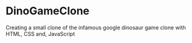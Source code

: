 # DinoGameClone
Creating a small clone of the infamous google dinosaur game clone with HTML, CSS and, JavaScript
